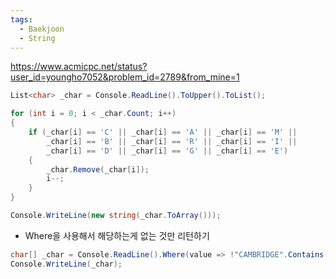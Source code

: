 ```yaml
---
tags:
  - Baekjoon
  - String
---
```

https://www.acmicpc.net/status?user_id=youngho7052&problem_id=2789&from_mine=1
```C#
List<char> _char = Console.ReadLine().ToUpper().ToList();

for (int i = 0; i < _char.Count; i++)
{
    if (_char[i] == 'C' || _char[i] == 'A' || _char[i] == 'M' ||
        _char[i] == 'B' || _char[i] == 'R' || _char[i] == 'I' ||
        _char[i] == 'D' || _char[i] == 'G' || _char[i] == 'E')
    {
        _char.Remove(_char[i]);
        i--;
    } 
}

Console.WriteLine(new string(_char.ToArray()));
```
- Where을 사용해서 해당하는게 없는 것만 리턴하기
```C#
char[] _char = Console.ReadLine().Where(value => !"CAMBRIDGE".Contains(value)).ToArray();
Console.WriteLine(_char);
```